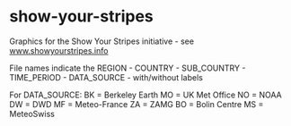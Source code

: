 # show-your-stripes
Graphics for the Show Your Stripes initiative - see www.showyourstripes.info

File names indicate the REGION - COUNTRY - SUB_COUNTRY - TIME_PERIOD - DATA_SOURCE - with/without labels

For DATA_SOURCE:
BK = Berkeley Earth
MO = UK Met Office
NO = NOAA
DW = DWD
MF = Meteo-France
ZA = ZAMG
BO = Bolin Centre
MS = MeteoSwiss
